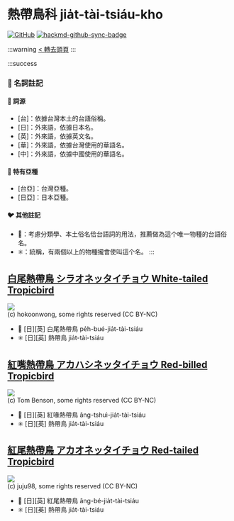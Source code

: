 # 熱帶鳥科 jia̍t-tài-tsiáu-kho

[![GitHub](https://img.shields.io/badge/GitHub-black?logo=github)](https://github.com/siansiansu/tsiau-a-e-mia)
[![hackmd-github-sync-badge](https://hackmd.io/VqGX51LoTiWPhvJIsHn5NA/badge)](https://hackmd.io/VqGX51LoTiWPhvJIsHn5NA)

:::warning
[< 轉去頭頁](https://hackmd.io/@siansiansu/Hy4VzNvha)
:::

:::success
### 📖 名詞註記

#### 📎 詞源

- [台]：依據台灣本土的台語俗稱。
- [日]：外來語，依據日本名。
- [英]：外來語，依據英文名。
- [華]：外來語，依據台灣使用的華語名。
- [中]：外來語，依據中國使用的華語名。

#### 🎏 特有亞種

- [台亞]：台灣亞種。
- [日亞]：日本亞種。

#### 🐦 其他註記

- 🎯：考慮分類學、本土俗名佮台語詞的用法，推薦做為這个唯一物種的台語俗名。
- ✳️：統稱，有兩個以上的物種攏會使叫這个名。
:::

## [白尾熱帶鳥 シラオネッタイチョウ White-tailed Tropicbird](https://ebird.org/species/whttro)

![](https://inaturalist-open-data.s3.amazonaws.com/photos/58912831/medium.jpg)
<br/>
(c) hokoonwong, some rights reserved (CC BY-NC)

- 🎯 [日][英] 白尾熱帶鳥 pe̍h-bué-jia̍t-tài-tsiáu
- ✳️ [日][英] 熱帶鳥 jia̍t-tài-tsiáu

## [紅嘴熱帶鳥 アカハシネッタイチョウ Red-billed Tropicbird](https://ebird.org/species/rebtro)

![](https://inaturalist-open-data.s3.amazonaws.com/photos/161427459/medium.jpg)
<br/>
(c) Tom Benson, some rights reserved (CC BY-NC)

- 🎯 [日][英] 紅喙熱帶鳥 âng-tshuì-jia̍t-tài-tsiáu
- ✳️ [日][英] 熱帶鳥 jia̍t-tài-tsiáu


## [紅尾熱帶鳥 アカオネッタイチョウ Red-tailed Tropicbird](https://ebird.org/species/rettro)

![](https://inaturalist-open-data.s3.amazonaws.com/photos/59723853/medium.jpg)
<br/>
(c) juju98, some rights reserved (CC BY-NC)

- 🎯 [日][英] 紅尾熱帶鳥 âng-bé-jia̍t-tài-tsiáu
- ✳️ [日][英] 熱帶鳥 jia̍t-tài-tsiáu
